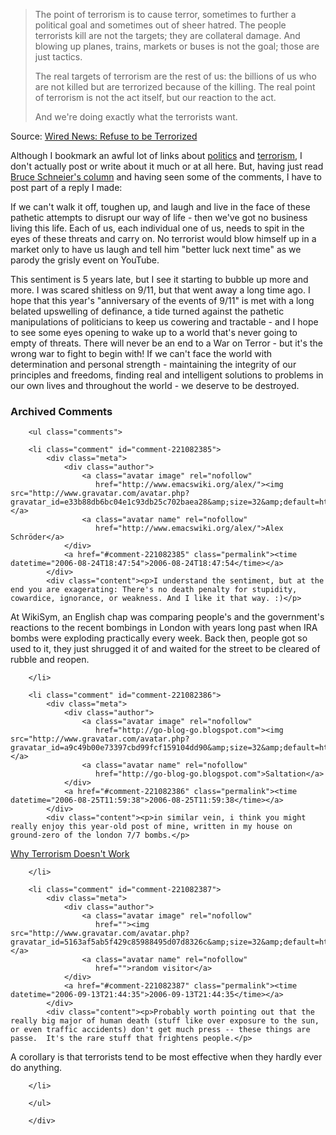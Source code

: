 <blockquote cite="http://www.wired.com/news/columns/0,71642-0.html?tw=wn_index_3"><p>The point of terrorism is to cause terror, sometimes to further a political goal and sometimes out of sheer hatred. The people terrorists kill are not the targets; they are collateral damage. And blowing up planes, trains, markets or buses is not the goal; those are just tactics.
</p><p>
The real targets of terrorism are the rest of us: the billions of us who are not killed but are terrorized because of the killing. The real point of terrorism is not the act itself, but our reaction to the act.
</p><p>
And we're doing exactly what the terrorists want.</p></blockquote><div class="quotesource">Source: <a href="http://www.wired.com/news/columns/0,71642-0.html?tw=wn_index_3">Wired News: Refuse to be Terrorized</a></div>

Although I bookmark an awful lot of links about [politics](http://del.icio.us/deusx/politics) and [terrorism](http://del.icio.us/deusx/terrorism), I don't actually post or write about it much or at all here.  But, having just read [Bruce Schneier's column][col] and having seen some of the comments, I have to post part of a reply I made:

If we can't walk it off, toughen up, and laugh and live in the face of these pathetic attempts to disrupt our way of life - then we've got no business living this life.  Each of us, each individual one of us, needs to spit in the eyes of these threats and carry on.  No terrorist would blow himself up in a market only to have us laugh and tell him "better luck next time" as we parody the grisly event on YouTube.

This sentiment is 5 years late, but I see it starting to bubble up more and more.  I was scared shitless on 9/11, but that went away a long time ago.  I hope that this year's "anniversary of the events of 9/11" is met with a long belated upswelling of definance, a tide turned against the pathetic manipulations of politicians to keep us cowering and tractable - and I hope to see some eyes opening to wake up to a world that's never going to empty of threats.  There will never be an end to a War on Terror - but it's the wrong war to fight to begin with!  If we can't face the world with determination and personal strength - maintaining the integrity of our principles and freedoms, finding real and intelligent solutions to problems in our own lives and throughout the world - we deserve to be destroyed.

[col]: http://www.wired.com/news/columns/0,71642-0.html?tw=wn_index_3

<div id="comments" class="comments archived-comments">
            <h3>Archived Comments</h3>
            
        <ul class="comments">
            
        <li class="comment" id="comment-221082385">
            <div class="meta">
                <div class="author">
                    <a class="avatar image" rel="nofollow" 
                       href="http://www.emacswiki.org/alex/"><img src="http://www.gravatar.com/avatar.php?gravatar_id=e33b88db6bc04e1c93db25c702baea28&amp;size=32&amp;default=http://mediacdn.disqus.com/1320279820/images/noavatar32.png"/></a>
                    <a class="avatar name" rel="nofollow" 
                       href="http://www.emacswiki.org/alex/">Alex Schröder</a>
                </div>
                <a href="#comment-221082385" class="permalink"><time datetime="2006-08-24T18:47:54">2006-08-24T18:47:54</time></a>
            </div>
            <div class="content"><p>I understand the sentiment, but at the end you are exagerating: There's no death penalty for stupidity, cowardice, ignorance, or weakness. And I like it that way. :)</p>

<p>At WikiSym, an English chap was comparing people's and the government's reactions to the recent bombings in London with years long past when IRA bombs were exploding practically every week. Back then, people got so used to it, they just shrugged it of and waited for the street to be cleared of rubble and reopen.</p></div>
            
        </li>
    
        <li class="comment" id="comment-221082386">
            <div class="meta">
                <div class="author">
                    <a class="avatar image" rel="nofollow" 
                       href="http://go-blog-go.blogspot.com"><img src="http://www.gravatar.com/avatar.php?gravatar_id=a9c49b00e73397cbd99fcf159104dd90&amp;size=32&amp;default=http://mediacdn.disqus.com/1320279820/images/noavatar32.png"/></a>
                    <a class="avatar name" rel="nofollow" 
                       href="http://go-blog-go.blogspot.com">Saltation</a>
                </div>
                <a href="#comment-221082386" class="permalink"><time datetime="2006-08-25T11:59:38">2006-08-25T11:59:38</time></a>
            </div>
            <div class="content"><p>in similar vein, i think you might really enjoy this year-old post of mine, written in my house on ground-zero of the london 7/7 bombs.</p>

<p><a href="http://saltation.blogspot.com/2005_07_01_saltation_archive.html#112077648268952228" rel="nofollow">Why Terrorism Doesn't Work</a></p></div>
            
        </li>
    
        <li class="comment" id="comment-221082387">
            <div class="meta">
                <div class="author">
                    <a class="avatar image" rel="nofollow" 
                       href=""><img src="http://www.gravatar.com/avatar.php?gravatar_id=5163af5ab5f429c85988495d07d8326c&amp;size=32&amp;default=http://mediacdn.disqus.com/1320279820/images/noavatar32.png"/></a>
                    <a class="avatar name" rel="nofollow" 
                       href="">random visitor</a>
                </div>
                <a href="#comment-221082387" class="permalink"><time datetime="2006-09-13T21:44:35">2006-09-13T21:44:35</time></a>
            </div>
            <div class="content"><p>Probably worth pointing out that the really big major of human death (stuff like over exposure to the sun, or even traffic accidents) don't get much press -- these things are passe.  It's the rare stuff that frightens people.</p>

<p>A corollary is that terrorists tend to be most effective when they hardly ever do anything.</p></div>
            
        </li>
    
        </ul>
    
        </div>
    
